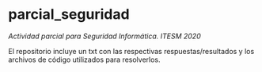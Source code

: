 # parcial_seguridad
*Actividad parcial para Seguridad Informática. ITESM 2020*

El repositorio incluye un txt con las respectivas respuestas/resultados y los archivos de código utilizados para resolverlos.

